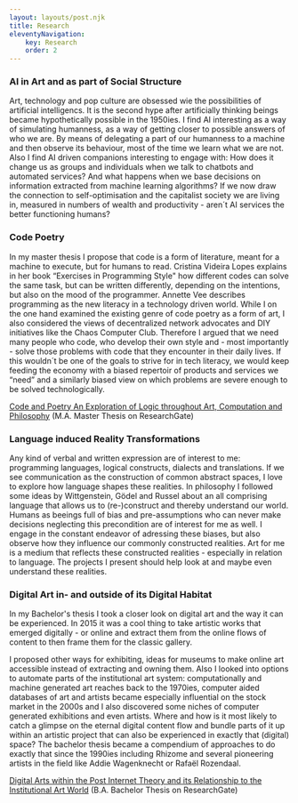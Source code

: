 ```yaml
---
layout: layouts/post.njk
title: Research
eleventyNavigation:
    key: Research
    order: 2
---
```


### AI in Art and as part of Social Structure
Art, technology and pop culture are obsessed wie the possibilities of artificial intelligencs. It is the second hype after artificially thinking beings became hypothetically possible in the 1950ies.
I find AI interesting as a way of simulating humanness, as a way of getting closer to possible answers of who we are. By means of delegating a part of our humanness to a machine and then observe its behaviour, most of the time we learn what we are not.
Also I find AI driven companions interesting to engage with: How does it change us as groups and individuals when we talk to chatbots and automated services? And what happens when we base decisions on information extracted from machine learning algorithms?
If we now draw the connection to self-optimisation and the capitalist society we are living in, measured in numbers of wealth and productivity - aren´t AI services the better functioning humans?


### Code Poetry

In my master thesis I propose that code is a form of literature, meant for a machine to execute, but for humans to read. Cristina Videira Lopes explains in her book “Exercises in Programming Style" how different codes can solve the same task, but can be written differently, depending on the intentions, but also on the mood of the programmer. Annette Vee describes programming as the new literacy in a technology driven world.
While I on the one hand examined the existing genre of code poetry as a form of art, I also considered the views of decentralized network advocates and DIY initiatives like the Chaos Computer Club. Therefore I argued that we need many people who code, who develop their own style and - most importantly - solve those problems with code that they encounter in their daily lives.
If this wouldn´t be one of the goals to strive for in tech literacy, we would keep feeding the economy with a biased repertoir of products and services we “need” and a similarly biased view on which problems are severe enough to be solved technologically.

[Code and Poetry An Exploration of Logic throughout Art, Computation and Philosophy](https://www.researchgate.net/publication/337801344_Code_and_Poetry_An_Exploration_of_Logic_throughout_Art_Computation_and_Philosophy)
(M.A. Master Thesis on ResearchGate)


### Language induced Reality Transformations

Any kind of verbal and written expression are of interest to me: programming languages, logical constructs, dialects and translations. If we see communication as the construction of common abstract spaces, I love to explore how language shapes these realities.
In philosophy I followed some ideas by Wittgenstein, Gödel and Russel about an all comprising language that allows us to (re-)construct and thereby understand our world.
Humans as beeings full of bias and pre-assumptions who can never make decisions neglecting this precondition are of interest for me as well. I engage in the constant endeavor of adressing these biases, but also observe how they influence our commonly constructed realities.
Art for me is a medium that reflects these constructed realities - especially in relation to language. The projects I present should help look at and maybe even understand these realities.


### Digital Art in- and outside of its Digital Habitat

In my Bachelor's thesis I took a closer look on digital art and the way it can be experienced. In 2015 it was a cool thing to take artistic works that emerged digitally - or online and extract them from the online flows of content to then frame them for the classic gallery.

I proposed other ways for exhibiting, ideas for museums to make online art accessible instead of extracting and owning them.
Also I looked into options to automate parts of the institutional art system: computationally and machine generated art reaches back to the 1970ies, computer aided databases of art and artists became especially influential on the stock market in the 2000s and I also discovered some niches of computer generated exhibitions and even artists.
Where and how is it most likely to catch a glimpse on the eternal digital content flow and bundle parts of it up within an artistic project that can also be experienced in exactly that (digital) space?
The bachelor thesis became a compendium of approaches to do exactly that since the 1990ies including Rhizome and several pioneering artists in the field like Addie Wagenknecht or Rafaël Rozendaal.

[Digital Arts within the Post Internet Theory and its Relationship to the Institutional Art World](https://www.researchgate.net/publication/351714245_Digital_Arts_within_the_Post_Internet_Theory_and_its_Relationship_to_the_Institutional_Art_World)
(B.A. Bachelor Thesis on ResearchGate)

